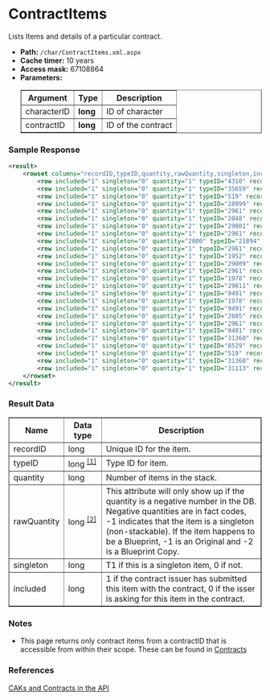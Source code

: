 # ContractItems
Lists Items and details of a particular contract.

* __Path:__ ``/char/ContractItems.xml.aspx``
* __Cache timer:__ 10 years
* __Access mask:__ 67108864
* __Parameters:__
    <table border="1">
        <tbody>
            <tr>
                <th>Argument</th>
                <th>Type</th>
                <th>Description</th>
            </tr>
            <tr>
                <td>characterID</td>
                <td><strong>long</strong></td>
                <td>ID of character</td>
            </tr>
            <tr>
                <td>contractID</td>
                <td><strong>long</strong></td>
                <td>ID of the contract</td>
            </tr>
        </tbody>
    </table>

### Sample Response

```xml
<result>
    <rowset columns="recordID,typeID,quantity,rawQuantity,singleton,included" key="recordID" name="itemList">
        <row included="1" singleton="0" quantity="1" typeID="4310" recordID="1737516979"/>
        <row included="1" singleton="0" quantity="1" typeID="35659" recordID="1737516980"/>
        <row included="1" singleton="0" quantity="1" typeID="519" recordID="1737516981"/>
        <row included="1" singleton="0" quantity="2" typeID="28999" recordID="1737516982"/>
        <row included="1" singleton="0" quantity="1" typeID="2961" recordID="1737516983"/>
        <row included="1" singleton="0" quantity="1" typeID="2048" recordID="1737516984"/>
        <row included="1" singleton="0" quantity="2" typeID="29001" recordID="1737516985"/>
        <row included="1" singleton="0" quantity="1" typeID="2961" recordID="1737516986"/>
        <row included="1" singleton="0" quantity="2000" typeID="21894" recordID="1737516987"/>
        <row included="1" singleton="0" quantity="1" typeID="2961" recordID="1737516988"/>
        <row included="1" singleton="0" quantity="1" typeID="1952" recordID="1737516989"/>
        <row included="1" singleton="0" quantity="1" typeID="29009" recordID="1737516990"/>
        <row included="1" singleton="0" quantity="1" typeID="2961" recordID="1737516991"/>
        <row included="1" singleton="0" quantity="1" typeID="1978" recordID="1737516992"/>
        <row included="1" singleton="0" quantity="1" typeID="29011" recordID="1737516993"/>
        <row included="1" singleton="0" quantity="1" typeID="9491" recordID="1737516994"/>
        <row included="1" singleton="0" quantity="1" typeID="1978" recordID="1737516995"/>
        <row included="1" singleton="0" quantity="1" typeID="9491" recordID="1737516996"/>
        <row included="1" singleton="0" quantity="1" typeID="2605" recordID="1737516997"/>
        <row included="1" singleton="0" quantity="1" typeID="2961" recordID="1737516998"/>
        <row included="1" singleton="0" quantity="1" typeID="9491" recordID="1737516999"/>
        <row included="1" singleton="0" quantity="1" typeID="31360" recordID="1737517000"/>
        <row included="1" singleton="0" quantity="1" typeID="8529" recordID="1737517001"/>
        <row included="1" singleton="0" quantity="1" typeID="519" recordID="1737517002"/>
        <row included="1" singleton="0" quantity="1" typeID="31360" recordID="1737517003"/>
        <row included="1" singleton="0" quantity="1" typeID="31113" recordID="1737517004"/>
    </rowset>
</result>
```  

### Result Data

<table border="1">
    <tbody>
        <tr>
            <th>Name</th>
            <th>Data type</th>
            <th>Description</th>
        </tr>
        <tr>
            <td>recordID</td>
            <td>long</td>
            <td>Unique ID for the item.</td>
        </tr>
        <tr>
            <td>typeID</td>
            <td nowrap>
                long
                <sup>
                    <a href="../../sde/yaml/yaml_typeIDs.html">[1]</a>
                </sup>
            </td>
            <td>Type ID for item.</td>
        </tr>
        <tr>
            <td>quantity</td>
            <td>long</td>
            <td>Number of items in the stack.</td>
        </tr>
        <tr>
            <td>rawQuantity</td>
            <td nowrap>
                long
                <sup>
                    <a href="../constants.html#raw-quantity">[2]</a>
                </sup>
            </td>
            <td>
                This attribute will only show up if the quantity is a negative number in the DB. Negative quantities are in fact codes, -1 indicates that the item is a singleton (non-stackable). 
                If the item happens to be a Blueprint, -1 is an Original and -2 is a Blueprint Copy.
            </td>
        </tr>
        <tr>
            <td>singleton</td>
            <td>long</td>
            <td>T1 if this is a singleton item, 0 if not.</td>
        </tr>
        <tr>
            <td>included</td>
            <td>long</td>
            <td>1 if the contract issuer has submitted this item with the contract, 0 if the isser is asking for this item in the contract.</td>
        </tr>
    </tbody>
</table>

### Notes

* This page returns only contract items from a contractID that is accessible from within their scope. These can be found in [Contracts](char_contracts.md)

### References

[CAKs and Contracts in the API](http://community.eveonline.com/news/dev-blogs/caks-and-contracts-in-the-api/)
